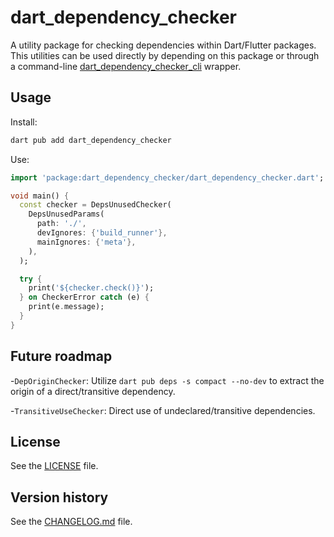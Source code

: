 # dart_dependency_checker

A utility package for checking dependencies within Dart/Flutter packages. This utilities can be used directly by
depending on this package or through a command-line [dart_dependency_checker_cli](https://pub.dev/packages/dart_dependency_checker_cli) wrapper.

## Usage

Install:

```bash
dart pub add dart_dependency_checker
```

Use:

```dart
import 'package:dart_dependency_checker/dart_dependency_checker.dart';

void main() {
  const checker = DepsUnusedChecker(
    DepsUnusedParams(
      path: './',
      devIgnores: {'build_runner'},
      mainIgnores: {'meta'},
    ),
  );

  try {
    print('${checker.check()}');
  } on CheckerError catch (e) {
    print(e.message);
  }
}
 ```

## Future roadmap

-`DepOriginChecker`: Utilize `dart pub deps -s compact --no-dev` to extract the origin of a direct/transitive
dependency.

-`TransitiveUseChecker`: Direct use of undeclared/transitive dependencies.

## License

See the [LICENSE](LICENSE) file.

## Version history

See the [CHANGELOG.md](CHANGELOG.md) file.
